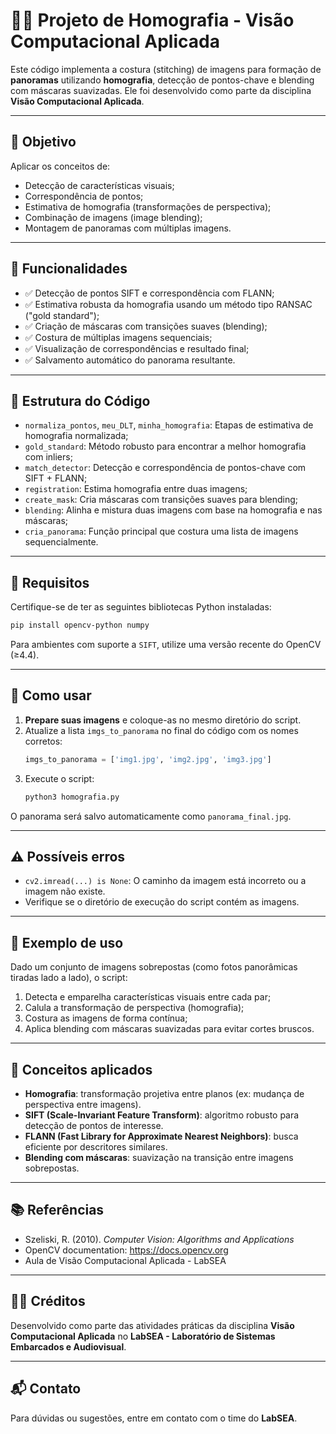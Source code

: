 
# 🧠📸 Projeto de Homografia - Visão Computacional Aplicada

Este código implementa a costura (stitching) de imagens para formação de **panoramas** utilizando **homografia**, detecção de pontos-chave e blending com máscaras suavizadas. Ele foi desenvolvido como parte da disciplina **Visão Computacional Aplicada**.

---

## 🎯 Objetivo

Aplicar os conceitos de:
- Detecção de características visuais;
- Correspondência de pontos;
- Estimativa de homografia (transformações de perspectiva);
- Combinação de imagens (image blending);
- Montagem de panoramas com múltiplas imagens.

---

## 🔧 Funcionalidades

- ✅ Detecção de pontos SIFT e correspondência com FLANN;
- ✅ Estimativa robusta da homografia usando um método tipo RANSAC ("gold standard");
- ✅ Criação de máscaras com transições suaves (blending);
- ✅ Costura de múltiplas imagens sequenciais;
- ✅ Visualização de correspondências e resultado final;
- ✅ Salvamento automático do panorama resultante.

---

## 📂 Estrutura do Código

- `normaliza_pontos`, `meu_DLT`, `minha_homografia`: Etapas de estimativa de homografia normalizada;
- `gold_standard`: Método robusto para encontrar a melhor homografia com inliers;
- `match_detector`: Detecção e correspondência de pontos-chave com SIFT + FLANN;
- `registration`: Estima homografia entre duas imagens;
- `create_mask`: Cria máscaras com transições suaves para blending;
- `blending`: Alinha e mistura duas imagens com base na homografia e nas máscaras;
- `cria_panorama`: Função principal que costura uma lista de imagens sequencialmente.

---

## 🧰 Requisitos

Certifique-se de ter as seguintes bibliotecas Python instaladas:

```bash
pip install opencv-python numpy
```

Para ambientes com suporte a `SIFT`, utilize uma versão recente do OpenCV (≥4.4).

---

## 🚀 Como usar

1. **Prepare suas imagens** e coloque-as no mesmo diretório do script.
2. Atualize a lista `imgs_to_panorama` no final do código com os nomes corretos:
   ```python
   imgs_to_panorama = ['img1.jpg', 'img2.jpg', 'img3.jpg']
   ```
3. Execute o script:
   ```bash
   python3 homografia.py
   ```

O panorama será salvo automaticamente como `panorama_final.jpg`.

---

## ⚠️ Possíveis erros

- `cv2.imread(...) is None`: O caminho da imagem está incorreto ou a imagem não existe.
- Verifique se o diretório de execução do script contém as imagens.

---

## 🧪 Exemplo de uso

Dado um conjunto de imagens sobrepostas (como fotos panorâmicas tiradas lado a lado), o script:

1. Detecta e emparelha características visuais entre cada par;
2. Calula a transformação de perspectiva (homografia);
3. Costura as imagens de forma contínua;
4. Aplica blending com máscaras suavizadas para evitar cortes bruscos.

---

## 📘 Conceitos aplicados

- **Homografia**: transformação projetiva entre planos (ex: mudança de perspectiva entre imagens).
- **SIFT (Scale-Invariant Feature Transform)**: algoritmo robusto para detecção de pontos de interesse.
- **FLANN (Fast Library for Approximate Nearest Neighbors)**: busca eficiente por descritores similares.
- **Blending com máscaras**: suavização na transição entre imagens sobrepostas.

---

## 📚 Referências

- Szeliski, R. (2010). *Computer Vision: Algorithms and Applications*
- OpenCV documentation: https://docs.opencv.org
- Aula de Visão Computacional Aplicada - LabSEA

---

## 👨‍🏫 Créditos

Desenvolvido como parte das atividades práticas da disciplina **Visão Computacional Aplicada** no **LabSEA - Laboratório de Sistemas Embarcados e Audiovisual**.

---

## 📬 Contato

Para dúvidas ou sugestões, entre em contato com o time do **LabSEA**.
